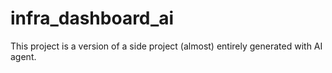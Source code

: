 # infra_dashboard_ai

This project is a version of a side project (almost) entirely generated with AI agent.

